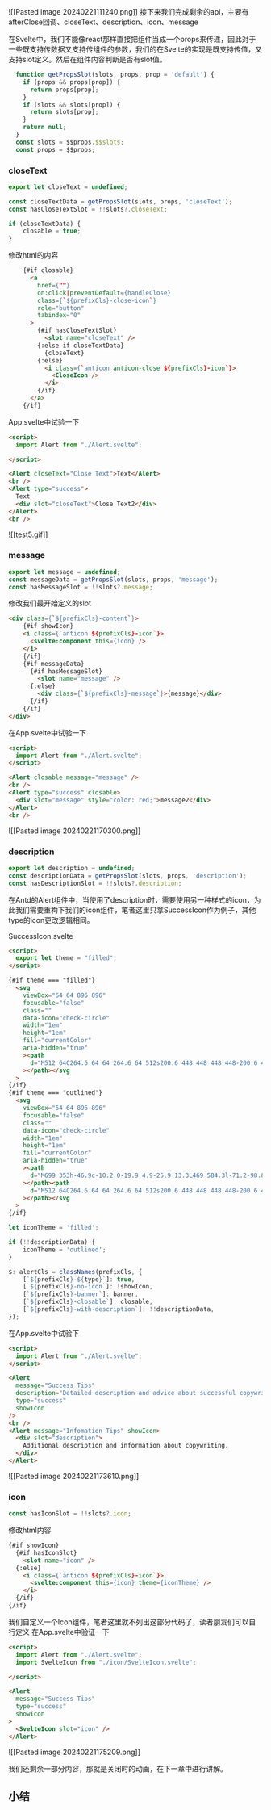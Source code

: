 ![[Pasted image 20240221111240.png]]
接下来我们完成剩余的api，主要有afterClose回调、closeText、description、icon、message

在Svelte中，我们不能像react那样直接把组件当成一个props来传递，因此对于一些既支持传数据又支持传组件的参数，我们的在Svelte的实现是既支持传值，又支持slot定义。然后在组件内容判断是否有slot值。
```javascript
  function getPropsSlot(slots, props, prop = 'default') {
    if (props && props[prop]) {
      return props[prop];
    }
    if (slots && slots[prop]) {
      return slots[prop];
    }
    return null;
  }
  const slots = $$props.$$slots;
  const props = $$props;
```
### closeText
```javascript
export let closeText = undefined;

const closeTextData = getPropsSlot(slots, props, 'closeText');
const hasCloseTextSlot = !!slots?.closeText;

if (closeTextData) {
    closable = true;
}
```

修改html的内容
```html
    {#if closable}
      <a
        href={""}
        on:click|preventDefault={handleClose}
        class={`${prefixCls}-close-icon`}
        role="button"
        tabindex="0"
      >
        {#if hasCloseTextSlot}
          <slot name="closeText" />
        {:else if closeTextData}
          {closeText}
        {:else}
          <i class={`anticon anticon-close ${prefixCls}-icon`}>
            <CloseIcon />
          </i>
        {/if}
      </a>
    {/if}
```

App.svelte中试验一下
```html
<script>
  import Alert from "./Alert.svelte";

</script>

<Alert closeText="Close Text">Text</Alert>
<br />
<Alert type="success">
  Text
  <div slot="closeText">Close Text2</div>
</Alert>
<br />
```
![[test5.gif]]

### message
```javascript
export let message = undefined;
const messageData = getPropsSlot(slots, props, 'message');
const hasMessageSlot = !!slots?.message;
```
修改我们最开始定义的slot
```html
<div class={`${prefixCls}-content`}>
	{#if showIcon}
	<i class={`anticon ${prefixCls}-icon`}>
	  <svelte:component this={icon} />
	</i>
	{/if}
	{#if messageData}
	  {#if hasMessageSlot}
		<slot name="message" />
	  {:else}
		<div class={`${prefixCls}-message`}>{message}</div>
	  {/if}
	{/if}
</div>
```

在App.svelte中试验一下
```html
<script>
  import Alert from "./Alert.svelte";
</script>

<Alert closable message="message" />
<br />
<Alert type="success" closable>
  <div slot="message" style="color: red;">message2</div>
</Alert>
<br />
```

![[Pasted image 20240221170300.png]]
### description
```javascript
export let description = undefined;
const descriptionData = getPropsSlot(slots, props, 'description');
const hasDescriptionSlot = !!slots?.description;
```
在Antd的Alert组件中，当使用了description时，需要使用另一种样式的icon，为此我们需要重构下我们的icon组件，笔者这里只拿SuccessIcon作为例子，其他type的icon更改逻辑相同。

SuccessIcon.svelte
```html
<script>
  export let theme = "filled";
</script>

{#if theme === "filled"}
  <svg
    viewBox="64 64 896 896"
    focusable="false"
    class=""
    data-icon="check-circle"
    width="1em"
    height="1em"
    fill="currentColor"
    aria-hidden="true"
    ><path
      d="M512 64C264.6 64 64 264.6 64 512s200.6 448 448 448 448-200.6 448-448S759.4 64 512 64zm193.5 301.7l-210.6 292a31.8 31.8 0 0 1-51.7 0L318.5 484.9c-3.8-5.3 0-12.7 6.5-12.7h46.9c10.2 0 19.9 4.9 25.9 13.3l71.2 98.8 157.2-218c6-8.3 15.6-13.3 25.9-13.3H699c6.5 0 10.3 7.4 6.5 12.7z"
    ></path></svg
  >
{/if}
{#if theme === "outlined"}
  <svg
    viewBox="64 64 896 896"
    focusable="false"
    class=""
    data-icon="check-circle"
    width="1em"
    height="1em"
    fill="currentColor"
    aria-hidden="true"
    ><path
      d="M699 353h-46.9c-10.2 0-19.9 4.9-25.9 13.3L469 584.3l-71.2-98.8c-6-8.3-15.6-13.3-25.9-13.3H325c-6.5 0-10.3 7.4-6.5 12.7l124.6 172.8a31.8 31.8 0 0 0 51.7 0l210.6-292c3.9-5.3.1-12.7-6.4-12.7z"
    ></path><path
      d="M512 64C264.6 64 64 264.6 64 512s200.6 448 448 448 448-200.6 448-448S759.4 64 512 64zm0 820c-205.4 0-372-166.6-372-372s166.6-372 372-372 372 166.6 372 372-166.6 372-372 372z"
    ></path></svg
  >
{/if}
```

```javascript
let iconTheme = 'filled';

if (!!descriptionData) {
    iconTheme = 'outlined';
}
```

```javascript
$: alertCls = classNames(prefixCls, {
    [`${prefixCls}-${type}`]: true,
    [`${prefixCls}-no-icon`]: !showIcon,
    [`${prefixCls}-banner`]: banner,
    [`${prefixCls}-closable`]: closable,
    [`${prefixCls}-with-description`]: !!descriptionData,
});
```

在App.svelte中试验下
```html
<script>
  import Alert from "./Alert.svelte";
</script>

<Alert
  message="Success Tips"
  description="Detailed description and advice about successful copywriting."
  type="success"
  showIcon
/>
<br />
<Alert message="Infomation Tips" showIcon>
  <div slot="description">
    Additional description and information about copywriting.
  </div>
</Alert>
```

![[Pasted image 20240221173610.png]]

### icon
```javascript
const hasIconSlot = !!slots?.icon;
```

修改html内容
```html
{#if showIcon}
  {#if hasIconSlot}
	<slot name="icon" />
  {:else}
	<i class={`anticon ${prefixCls}-icon`}>
	  <svelte:component this={icon} theme={iconTheme} />
	</i>
  {/if}
{/if}
```

我们自定义一个Icon组件，笔者这里就不列出这部分代码了，读者朋友们可以自行定义
在App.svelte中验证一下

```html
<script>
  import Alert from "./Alert.svelte";
  import SvelteIcon from "./icon/SvelteIcon.svelte";

</script>

<Alert
  message="Success Tips"
  type="success"
  showIcon
>
  <SvelteIcon slot="icon" />
</Alert>
```

![[Pasted image 20240221175209.png]]

我们还剩余一部分内容，那就是关闭时的动画，在下一章中进行讲解。

## 小结